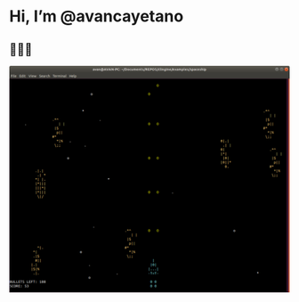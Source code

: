 # Hi, I’m @avancayetano
## 🚀🚀🚀
![gameplay](https://github.com/avancayetano/clingine/blob/master/screenshots/gameplay.png "gameplay")
